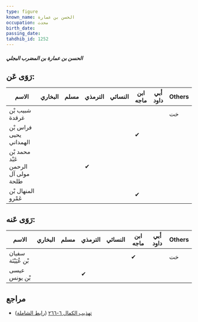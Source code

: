 ```yaml
---
type: figure
known_name: الحسن بن عمارة
occupation: محدث
birth_date:
passing_date:
tahdhib_id: 1252
---
```

##### الحسن بن عمارة بن المضرب البجلي

## رَوَى عَن:
| الاسم                              | البخاري | مسلم | الترمذي | النسائي | ابن ماجه | أبي داود | Others |
| ---------------------------------- | ------- | ---- | ------- | ------- | -------- | -------- | ------ |
| شبيب بْن غرقدة                     |         |      |         |         |          |          | خت     |
| فراس بْن يحيى الهمداني             |         |      |         |         | ✔        |          |        |
| محمد بْن عَبْد الرحمن مولى آل طلحة |         |      | ✔       |         |          |          |        |
| المنهال بْن عَمْرو                 |         |      |         |         | ✔        |          |        |
## رَوَى عَنه:
| الاسم               | البخاري | مسلم | الترمذي | النسائي | ابن ماجه | أبي داود | Others |
| ------------------- | ------- | ---- | ------- | ------- | -------- | -------- | ------ |
| سفيان بْن عُيَيْنَة |         |      |         |         | ✔        |          | خت     |
| عيسى بْن يونس       |         |      | ✔       |         |          |          |        |
## مراجع
- [تهذيب الكمال ٦-٢٦٦](obsidian://open?vault=Tahdhib-al-Kamal&file=Figures/١٢٥٢-الحسن%20بن%20عمارة%20بن%20المضرب%20البجلي) ([رابط الشاملة](https://shamela.ws/book/3722/2930))